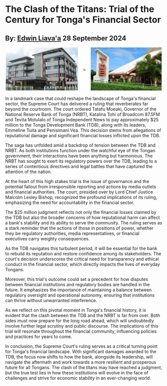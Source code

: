 #  The Clash of the Titans: Trial of the Century for Tonga's Financial Sector
## By: [Edwin Liava'a](https://github.com/EdwinLiavaa) 28 September 2024

<p align="center">
 <img width="500" src="https://github.com/EdwinLiavaa/liavaa.space/blob/main/blog/20240928/pic.png">
</p>

In a landmark case that could reshape the landscape of Tonga's financial sector, the Supreme Court has delivered a ruling that reverberates far beyond the courtroom. The court ordered Tatafu Moeaki, Governor of the National Reserve Bank of Tonga (NRBT), Katalina Tohi of Broadcom 87.5FM and Tevita Motulalo of Tonga Independent News to pay approximately $25 million to the Tonga Development Bank (TDB), along with its leaders, Emmeline Tuita and Penisimani Vea. This decision stems from allegations of reputational damage and significant financial losses inflicted upon the TDB.

The saga has unfolded amid a backdrop of tension between the TDB and NRBT. As both institutions function under the watchful eye of the Tongan government, their interactions have been anything but harmonious. The NRBT has sought to exert its regulatory powers over the TDB, leading to a series of contentious directives and legal battles that have captured the attention of the nation.

At the heart of this high stakes trial is the issue of governance and the potential fallout from irresponsible reporting and actions by media outlets and financial authorities. The court, presided over by Lord Chief Justice Malcolm Lesley Bishop, recognized the profound implications of its ruling, emphasizing the need for accountability in the financial sector.

The $25 million judgment reflects not only the financial losses claimed by the TDB but also the broader concerns of how reputational harm can affect a bank's stability and its ability to serve the community. The ruling serves as a stark reminder that the actions of those in positions of power, whether they be regulatory authorities, media representatives, or financial executives carry weighty consequences.

As the TDB navigates this turbulent period, it will be essential for the bank to rebuild its reputation and restore confidence among its stakeholders. The court's decision underscores the critical need for transparency and ethical conduct in the financial sector, which directly impacts the lives of everyday Tongans.

Moreover, this trial's outcome could set a precedent for how disputes between financial institutions and regulatory bodies are handled in the future. It emphasizes the importance of maintaining a balance between regulatory oversight and operational autonomy, ensuring that institutions can thrive without unwarranted interference.

As we reflect on this pivotal moment in Tonga's financial history, it is evident that the clash between the TDB and the NRBT is far from over. Both sides must now prepare for the long road ahead, which will undoubtedly involve further legal scrutiny and public discourse. The implications of this trial will resonate throughout the financial community, influencing policies and practices for years to come.

In conclusion, the Supreme Court's ruling serves as a critical turning point for Tonga's financial landscape. With significant damages awarded to the TDB, the focus now shifts to how the bank, alongside its leadership, will navigate the aftermath and work towards a more resilient and prosperous future for all Tongans. The clash of the titans may have reached a judgment, but the true test lies in how these institutions will evolve in the face of challenges and strive for economic stability in an ever-changing world.